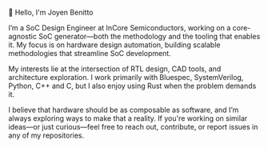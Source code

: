 👋 Hello, I'm Joyen Benitto

I’m a SoC Design Engineer at InCore Semiconductors, working on a core-agnostic SoC generator—both the methodology and the tooling that enables it. My focus is on hardware design automation, building scalable methodologies that streamline SoC development.

My interests lie at the intersection of RTL design, CAD tools, and architecture exploration. I work primarily with Bluespec, SystemVerilog, Python, C++ and C, but I also enjoy using Rust when the problem demands it.

I believe that hardware should be as composable as software, and I’m always exploring ways to make that a reality. If you're working on similar ideas—or just curious—feel free to reach out, contribute, or report issues in any of my repositories.
